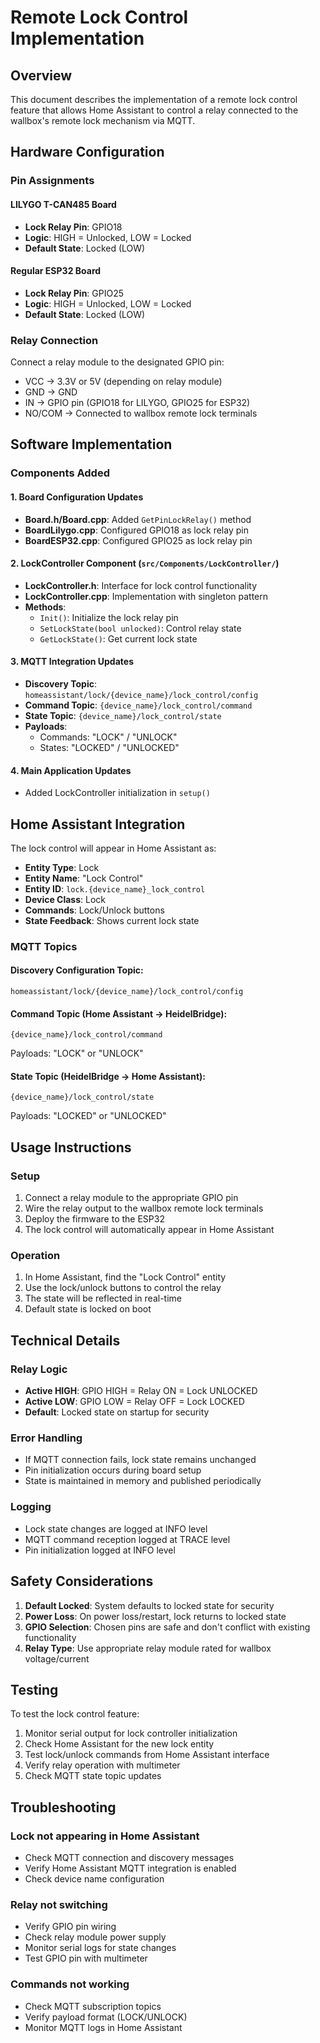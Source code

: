 # Remote Lock Control Implementation

## Overview
This document describes the implementation of a remote lock control feature that allows Home Assistant to control a relay connected to the wallbox's remote lock mechanism via MQTT.

## Hardware Configuration

### Pin Assignments

#### LILYGO T-CAN485 Board
- **Lock Relay Pin**: GPIO18
- **Logic**: HIGH = Unlocked, LOW = Locked
- **Default State**: Locked (LOW)

#### Regular ESP32 Board
- **Lock Relay Pin**: GPIO25
- **Logic**: HIGH = Unlocked, LOW = Locked
- **Default State**: Locked (LOW)

### Relay Connection
Connect a relay module to the designated GPIO pin:
- VCC → 3.3V or 5V (depending on relay module)
- GND → GND
- IN → GPIO pin (GPIO18 for LILYGO, GPIO25 for ESP32)
- NO/COM → Connected to wallbox remote lock terminals

## Software Implementation

### Components Added

#### 1. Board Configuration Updates
- **Board.h/Board.cpp**: Added `GetPinLockRelay()` method
- **BoardLilygo.cpp**: Configured GPIO18 as lock relay pin
- **BoardESP32.cpp**: Configured GPIO25 as lock relay pin

#### 2. LockController Component (`src/Components/LockController/`)
- **LockController.h**: Interface for lock control functionality
- **LockController.cpp**: Implementation with singleton pattern
- **Methods**:
  - `Init()`: Initialize the lock relay pin
  - `SetLockState(bool unlocked)`: Control relay state
  - `GetLockState()`: Get current lock state

#### 3. MQTT Integration Updates
- **Discovery Topic**: `homeassistant/lock/{device_name}/lock_control/config`
- **Command Topic**: `{device_name}/lock_control/command`
- **State Topic**: `{device_name}/lock_control/state`
- **Payloads**:
  - Commands: "LOCK" / "UNLOCK"
  - States: "LOCKED" / "UNLOCKED"

#### 4. Main Application Updates
- Added LockController initialization in `setup()`

## Home Assistant Integration

The lock control will appear in Home Assistant as:
- **Entity Type**: Lock
- **Entity Name**: "Lock Control"
- **Entity ID**: `lock.{device_name}_lock_control`
- **Device Class**: Lock
- **Commands**: Lock/Unlock buttons
- **State Feedback**: Shows current lock state

### MQTT Topics

#### Discovery Configuration Topic:
```
homeassistant/lock/{device_name}/lock_control/config
```

#### Command Topic (Home Assistant → HeidelBridge):
```
{device_name}/lock_control/command
```
Payloads: "LOCK" or "UNLOCK"

#### State Topic (HeidelBridge → Home Assistant):
```
{device_name}/lock_control/state
```
Payloads: "LOCKED" or "UNLOCKED"

## Usage Instructions

### Setup
1. Connect a relay module to the appropriate GPIO pin
2. Wire the relay output to the wallbox remote lock terminals
3. Deploy the firmware to the ESP32
4. The lock control will automatically appear in Home Assistant

### Operation
1. In Home Assistant, find the "Lock Control" entity
2. Use the lock/unlock buttons to control the relay
3. The state will be reflected in real-time
4. Default state is locked on boot

## Technical Details

### Relay Logic
- **Active HIGH**: GPIO HIGH = Relay ON = Lock UNLOCKED
- **Active LOW**: GPIO LOW = Relay OFF = Lock LOCKED
- **Default**: Locked state on startup for security

### Error Handling
- If MQTT connection fails, lock state remains unchanged
- Pin initialization occurs during board setup
- State is maintained in memory and published periodically

### Logging
- Lock state changes are logged at INFO level
- MQTT command reception logged at TRACE level
- Pin initialization logged at INFO level

## Safety Considerations

1. **Default Locked**: System defaults to locked state for security
2. **Power Loss**: On power loss/restart, lock returns to locked state
3. **GPIO Selection**: Chosen pins are safe and don't conflict with existing functionality
4. **Relay Type**: Use appropriate relay module rated for wallbox voltage/current

## Testing

To test the lock control feature:
1. Monitor serial output for lock controller initialization
2. Check Home Assistant for the new lock entity
3. Test lock/unlock commands from Home Assistant interface
4. Verify relay operation with multimeter
5. Check MQTT state topic updates

## Troubleshooting

### Lock not appearing in Home Assistant
- Check MQTT connection and discovery messages
- Verify Home Assistant MQTT integration is enabled
- Check device name configuration

### Relay not switching
- Verify GPIO pin wiring
- Check relay module power supply
- Monitor serial logs for state changes
- Test GPIO pin with multimeter

### Commands not working
- Check MQTT subscription topics
- Verify payload format (LOCK/UNLOCK)
- Monitor MQTT logs in Home Assistant
